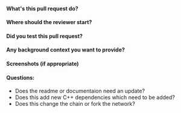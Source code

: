 #### What's this pull request do?
#### Where should the reviewer start?
#### Did you test this pull request?
#### Any background context you want to provide?
#### Screenshots (if appropriate)
#### Questions:
- Does the readme or documentaion need an update?
- Does this add new C++ dependencies which need to be added?
- Does this change the chain or fork the network?
